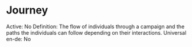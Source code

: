 # Journey

Active: No
Definition: The flow of individuals through a campaign and the paths the individuals can follow depending on their interactions.
Universal en-de: No